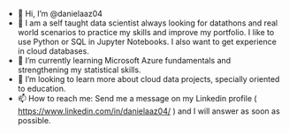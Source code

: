 - 👋 Hi, I’m @danielaaz04
- 👀 I am a self taught data scientist always looking for datathons and real world scenarios to practice my skills and improve my portfolio. I like to use Python or SQL in Jupyter Notebooks. I also want to get experience in cloud databases.
- 🌱 I’m currently learning Microsoft Azure fundamentals and strengthening my statistical skills.
- 💞️ I’m looking to learn more about cloud data projects, specially oriented to education.
- 📫 How to reach me: Send me a message on my Linkedin profile ( https://www.linkedin.com/in/danielaaz04/ ) and I will answer as soon as possible.

<!---
danielaaz04/danielaaz04 is a ✨ special ✨ repository because its `README.md` (this file) appears on your GitHub profile.
You can click the Preview link to take a look at your changes.
--->
